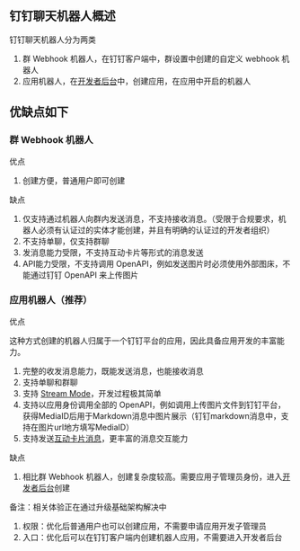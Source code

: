 ## 钉钉聊天机器人概述

钉钉聊天机器人分为两类

1. 群 Webhook 机器人，在钉钉客户端中，群设置中创建的自定义 webhook 机器人
2. 应用机器人，在[开发者后台](https://open-dev.dingtalk.com)中，创建应用，在应用中开启的机器人

## 优缺点如下

### 群 Webhook 机器人

优点

1. 创建方便，普通用户即可创建

缺点

1. 仅支持通过机器人向群内发送消息，不支持接收消息。（受限于合规要求，机器人必须有认证过的实体才能创建，并且有明确的认证过的开发者组织）
2. 不支持单聊，仅支持群聊
3. 发消息能力受限，不支持互动卡片等形式的消息发送
4. API能力受限，不支持调用 OpenAPI，例如发送图片时必须使用外部图床，不能通过钉钉 OpenAPI 来上传图片

### 应用机器人（推荐）

优点

这种方式创建的机器人归属于一个钉钉平台的应用，因此具备应用开发的丰富能力。

1. 完整的收发消息能力，既能发送消息，也能接收消息
2. 支持单聊和群聊
3. 支持 [Stream Mode](https://open.dingtalk.com/document/resourcedownload/Introduction-to-stream-mode)，开发过程极其简单
4. 支持以应用身份调用全部的 OpenAPI，例如调用上传图片文件到钉钉平台，获得MediaID后用于Markdown消息中图片展示（钉钉markdown消息中，支持在图片url地方填写MediaID）
5. 支持发送[互动卡片消息](https://open.dingtalk.com/document/orgapp/overview-card)，更丰富的消息交互能力

缺点

1. 相比群 Webhook 机器人，创建复杂度较高。需要应用子管理员身份，进入[开发者后台](https://open-dev.dingtalk.com)创建

备注：相关体验正在通过升级基础架构解决中

1. 权限：优化后普通用户也可以创建应用，不需要申请应用开发子管理员
2. 入口：优化后可以在钉钉客户端内创建机器人应用，不需要进入开发者后台




